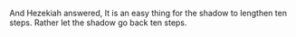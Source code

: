 And Hezekiah answered, It is an easy thing for the shadow to lengthen ten steps. Rather let the shadow go back ten steps.
